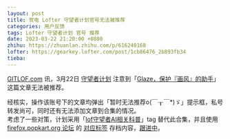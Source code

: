```yaml
---
layout: post
title: 贺电 Lofter 守望者计划官号无法被推荐
categories: 用户反馈
tags: Lofter 守望者计划 官号 推荐
date: 2023-03-22 21:20:00 +0800
zhihu: https://zhuanlan.zhihu.com/p/616240168
lofter: https://gearkey.lofter.com/post/1cb86476_2b893fb34
tieba: 
---
```


[GITLOF.com](https://www.gitlof.com/) 讯，3月22日 [守望者计划](https://lofshouwangzhegongchuangjihua.lofter.com/) 注意到「[Glaze，保护『画风』的助手](https://lofshouwangzhegongchuangjihua.lofter.com/post/76e78c00_2b892f8c1)」这篇文章无法被推荐。

经核实，操作该账号下的文章均弹出「暂时无法推荐o(￣┰￣*)ゞ」提示框，私号转发尚可，同时还有无法添加文章到合集的情况。  
考虑了一些对策，计划采用「[lof守望者AI相关科普](https://www.lofter.com/tag/lof守望者AI相关科普)」tag 替代此合集，并且使用 [firefox.popkart.org 论坛](https://firefox.popkart.org/) 的 [对应标签](https://firefox.popkart.org/t/lofter-watch) 存档内容，[跟进中](https://tieba.baidu.com/f?kw=lofter)。